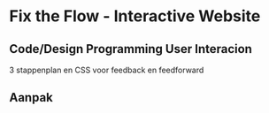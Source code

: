 # Fix the Flow - Interactive Website

## Code/Design Programming User Interacion

3 stappenplan en CSS voor feedback en feedforward

## Aanpak

